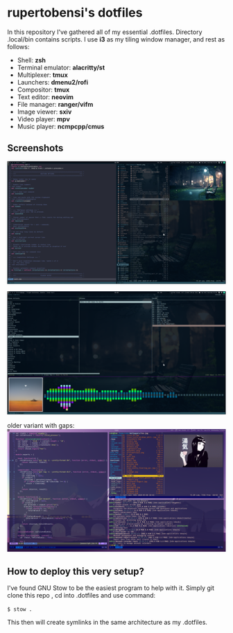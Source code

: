 rupertobensi's dotfiles
=======================

In this repository I've gathered all of my essential .dotfiles. Directory .local/bin contains scripts.
I use **i3** as my tiling window manager, and rest as follows:

* Shell: **zsh**
* Terminal emulator: **alacritty/st**
* Multiplexer: **tmux**
* Launchers: **dmenu2/rofi**
* Compositor: **tmux**
* Text editor: **neovim**
* File manager: **ranger/vifm**
* Image viewer: **sxiv**
* Video player: **mpv**
* Music player: **ncmpcpp/cmus**

## Screenshots

![current setup](desktop.png)

![+1](desktop2.png)

older variant with gaps:
![++](desktop3.png)

How to deploy this very setup?
------------------------------

I've found GNU Stow to be the easiest program to help with it. Simply git clone this repo
, cd into .dotfiles and use command:

`$ stow .`

This then will create symlinks in the same architecture as my .dotfiles.

[1]: https://github.com/sorin-ionescu/prezto
[2]: https://www.gnu.org/software/stow/

